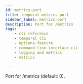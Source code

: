 ```yaml
---
id: metrics-port
title: temporal metrics-port
sidebar_label: metrics-port
description: Port for /metrics
tags: 
    - cli reference
    - temporal cli
    - options-feature
    - command-line-interface-cli
    - logging and metrics
    - metrics

---
```


Port for /metrics (default: 0).
